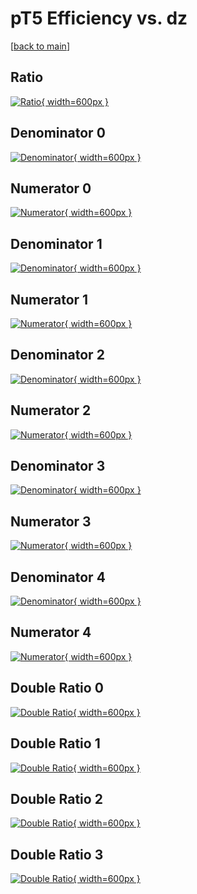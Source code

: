 # pT5 Efficiency vs. dz

[[back to main](./)]



## Ratio

[![Ratio](../mtv/var/pT5_vtr_321_1_eff_dz.png){ width=600px }](../mtv/var/pT5_vtr_321_1_eff_dz.pdf)

## Denominator 0

[![Denominator](../mtv/den/pT5_vtr_321_1_eff_dz_den0.png){ width=600px }](../mtv/den/pT5_vtr_321_1_eff_dz_den0.pdf)

## Numerator 0

[![Numerator](../mtv/num/pT5_vtr_321_1_eff_dz_num0.png){ width=600px }](../mtv/num/pT5_vtr_321_1_eff_dz_num0.pdf)

## Denominator 1

[![Denominator](../mtv/den/pT5_vtr_321_1_eff_dz_den1.png){ width=600px }](../mtv/den/pT5_vtr_321_1_eff_dz_den1.pdf)

## Numerator 1

[![Numerator](../mtv/num/pT5_vtr_321_1_eff_dz_num1.png){ width=600px }](../mtv/num/pT5_vtr_321_1_eff_dz_num1.pdf)

## Denominator 2

[![Denominator](../mtv/den/pT5_vtr_321_1_eff_dz_den2.png){ width=600px }](../mtv/den/pT5_vtr_321_1_eff_dz_den2.pdf)

## Numerator 2

[![Numerator](../mtv/num/pT5_vtr_321_1_eff_dz_num2.png){ width=600px }](../mtv/num/pT5_vtr_321_1_eff_dz_num2.pdf)

## Denominator 3

[![Denominator](../mtv/den/pT5_vtr_321_1_eff_dz_den3.png){ width=600px }](../mtv/den/pT5_vtr_321_1_eff_dz_den3.pdf)

## Numerator 3

[![Numerator](../mtv/num/pT5_vtr_321_1_eff_dz_num3.png){ width=600px }](../mtv/num/pT5_vtr_321_1_eff_dz_num3.pdf)

## Denominator 4

[![Denominator](../mtv/den/pT5_vtr_321_1_eff_dz_den4.png){ width=600px }](../mtv/den/pT5_vtr_321_1_eff_dz_den4.pdf)

## Numerator 4

[![Numerator](../mtv/num/pT5_vtr_321_1_eff_dz_num4.png){ width=600px }](../mtv/num/pT5_vtr_321_1_eff_dz_num4.pdf)

## Double Ratio 0

[![Double Ratio](../mtv/ratio/pT5_vtr_321_1_eff_dz_ratio0.png){ width=600px }](../mtv/ratio/pT5_vtr_321_1_eff_dz_ratio0.pdf)

## Double Ratio 1

[![Double Ratio](../mtv/ratio/pT5_vtr_321_1_eff_dz_ratio1.png){ width=600px }](../mtv/ratio/pT5_vtr_321_1_eff_dz_ratio1.pdf)

## Double Ratio 2

[![Double Ratio](../mtv/ratio/pT5_vtr_321_1_eff_dz_ratio2.png){ width=600px }](../mtv/ratio/pT5_vtr_321_1_eff_dz_ratio2.pdf)

## Double Ratio 3

[![Double Ratio](../mtv/ratio/pT5_vtr_321_1_eff_dz_ratio3.png){ width=600px }](../mtv/ratio/pT5_vtr_321_1_eff_dz_ratio3.pdf)

